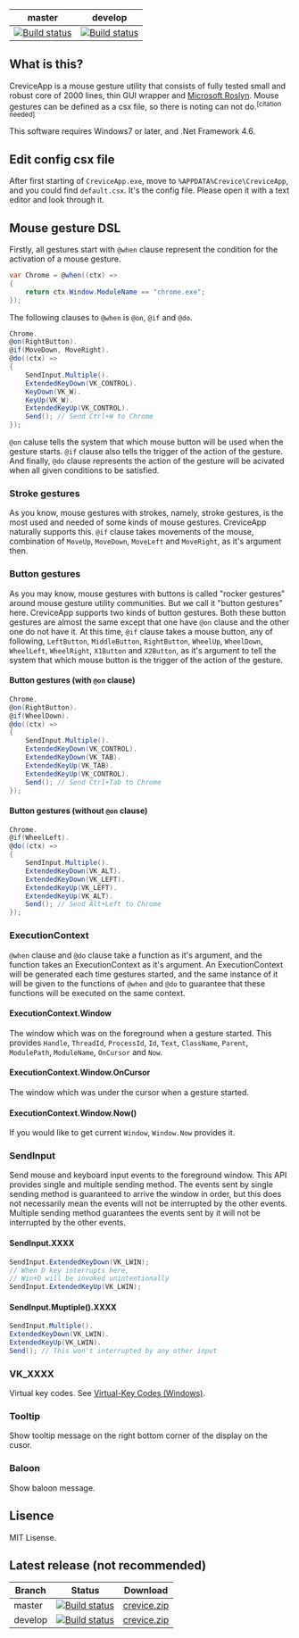  
| master | develop |
|--------|---------|
| [![Build status](https://ci.appveyor.com/api/projects/status/uuthd05870dkkj3w/branch/master?svg=true)](https://ci.appveyor.com/project/rubyu/creviceapp/branch/master) | [![Build status](https://ci.appveyor.com/api/projects/status/uuthd05870dkkj3w/branch/develop?svg=true)](https://ci.appveyor.com/project/rubyu/creviceapp/branch/develop) |

## What is this?
CreviceApp is a mouse gesture utility that consists of fully tested small and robust core of 2000 lines, thin GUI wrapper and [Microsoft Roslyn](https://github.com/dotnet/roslyn).
Mouse gestures can be defined as a csx file, so there is noting can not do.<sup>[citation needed]</sup>

This software requires Windows7 or later, and .Net Framework 4.6.

## Edit config csx file

After first starting of `CreviceApp.exe`, move to `%APPDATA%Crevice\CreviceApp`, and you could find `default.csx`. It's the config file. Please open it with a text editor and look through it. 

## Mouse gesture DSL

Firstly, all gestures start with `@when` clause represent the condition for the activation of a mouse gesture.
```cs
var Chrome = @when((ctx) =>
{
    return ctx.Window.ModuleName == "chrome.exe";
});
```

The following clauses to `@when` is `@on`, `@if` and `@do`. 

```cs
Chrome.
@on(RightButton).
@if(MoveDown, MoveRight).
@do((ctx) =>
{
    SendInput.Multiple().
    ExtendedKeyDown(VK_CONTROL).
    KeyDown(VK_W).
    KeyUp(VK_W).
    ExtendedKeyUp(VK_CONTROL).
    Send(); // Send Ctrl+W to Chrome
});
```


`@on` caluse tells the system that which mouse button will be used when the gesture starts. 
`@if` clause also tells the trigger of the action of the gesture. 
And finally, `@do` clause represents the action of the gesture will be acivated when all given conditions to be satisfied. 

### Stroke gestures

As you know, mouse gestures with strokes, namely, stroke gestures, is the most used and  needed of some kinds of mouse gestures. 
CreviceApp naturally supports this.
`@if` clause takes movements of the mouse, combination of `MoveUp`, `MoveDown`, `MoveLeft` and `MoveRight`, as it's argument then.

### Button gestures
As you may know, mouse gestures with buttons is called "rocker gestures" around mouse gesture utility communities. 
But we call it "button gestures" here. 
CreviceApp supports two kinds of button gestures. 
Both these button gestures are almost the same except that one have `@on` clause and the other one do not have it. 
At this time, `@if` clause takes a mouse button, any of following, `LeftButton`, `MiddleButton`, `RightButton`, `WheelUp`, `WheelDown`, `WheelLeft`, `WheelRight`, `X1Button` and `X2Button`, as it's argument to tell the system that which mouse button is the trigger of the action of the gesture.

#### Button gestures (with `@on` clause)

```cs
Chrome.
@on(RightButton).
@if(WheelDown).
@do((ctx) =>
{
    SendInput.Multiple().
    ExtendedKeyDown(VK_CONTROL).
    ExtendedKeyDown(VK_TAB).
    ExtendedKeyUp(VK_TAB).
    ExtendedKeyUp(VK_CONTROL).
    Send(); // Send Ctrl+Tab to Chrome
});
```

#### Button gestures (without `@on` clause)

```cs
Chrome.
@if(WheelLeft).
@do((ctx) =>
{
    SendInput.Multiple().
    ExtendedKeyDown(VK_ALT).
    ExtendedKeyDown(VK_LEFT).
    ExtendedKeyUp(VK_LEFT).
    ExtendedKeyUp(VK_ALT).
    Send(); // Send Alt+Left to Chrome
});
```

### ExecutionContext
`@when` clause and `@do` clause take a function as it's argument, and the function takes an ExecutionContext as it's argument. An ExecutionContext will be generated each time gestures started, and the same instance of it will be given to the functions of `@when` and `@do` to guarantee that these functions will be executed on the same context.

#### ExecutionContext.Window

The window which was on the foreground when a gesture started. This provides `Handle`, `ThreadId`, `ProcessId`, `Id`, `Text`, `ClassName`, `Parent`, `ModulePath`, `ModuleName`, `OnCursor` and `Now`.
#### ExecutionContext.Window.OnCursor

The window which was under the cursor when a gesture started.

#### ExecutionContext.Window.Now()

If you would like to get current `Window`, `Window.Now` provides it.

### SendInput

Send mouse and keyboard input events to the foreground window. This API provides single and multiple sending method. The events sent by single sending method is guaranteed to arrive the window in order, but this does not necessarily mean the events will not be interrupted by the other events. Multiple sending method  guarantees the events sent by it will not be interrupted by the other events.

#### SendInput.XXXX

```cs
SendInput.ExtendedKeyDown(VK_LWIN);
// When D key interrupts here,
// Win+D will be invoked unintentionally
SendInput.ExtendedKeyUp(VK_LWIN); 

```

#### SendInput.Muptiple().XXXX

```cs
SendInput.Multiple().
ExtendedKeyDown(VK_LWIN).
ExtendedKeyUp(VK_LWIN).
Send(); // This won't interrupted by any other input
```

### VK_XXXX

Virtual key codes. See [Virtual-Key Codes (Windows)](https://msdn.microsoft.com/ja-jp/library/windows/desktop/dd375731(v=vs.85).aspx).

### Tooltip

Show tooltip message on the right bottom corner of the display on the cusor.

### Baloon

Show baloon message.

## Lisence

MIT Lisense.

## Latest release (not recommended)

| Branch | Status | Download |
|--------|---------------|--------- |
| master | [![Build status](https://ci.appveyor.com/api/projects/status/uuthd05870dkkj3w/branch/master?svg=true)](https://ci.appveyor.com/project/rubyu/creviceapp/branch/master) | [crevice.zip](https://ci.appveyor.com/api/projects/rubyu/creviceapp/artifacts/crevice.zip?branch=master&job=Configuration%3A+Release) |
| develop | [![Build status](https://ci.appveyor.com/api/projects/status/uuthd05870dkkj3w/branch/develop?svg=true)](https://ci.appveyor.com/project/rubyu/creviceapp/branch/develop) | [crevice.zip](https://ci.appveyor.com/api/projects/rubyu/creviceapp/artifacts/crevice.zip?branch=develop&job=Configuration%3A+Release) |
